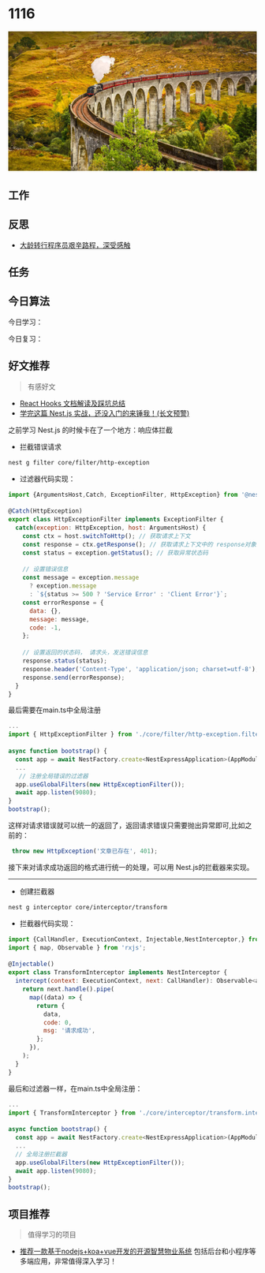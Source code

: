 
# 1116

![](./bg-imgs/1116.jpg)

## 工作

## 反思

- [大龄转行程序员艰辛路程，深受感触](https://juejin.cn/post/6963433125808455716)

## 任务


## 今日算法

今日学习：


今日复习：



## 好文推荐
> 有感好文

- [React Hooks 文档解读及踩坑总结](https://juejin.cn/post/7030733515482202119)
- [学完这篇 Nest.js 实战，还没入门的来锤我！(长文预警)](https://mp.weixin.qq.com/s/oprPwqR7Xsg6TmK21CKUuw)

之前学习 Nest.js 的时候卡在了一个地方：响应体拦截

- 拦截错误请求

```bash
nest g filter core/filter/http-exception
```

- 过滤器代码实现：

```js
import {ArgumentsHost,Catch, ExceptionFilter, HttpException} from '@nestjs/common';

@Catch(HttpException)
export class HttpExceptionFilter implements ExceptionFilter {
  catch(exception: HttpException, host: ArgumentsHost) {
    const ctx = host.switchToHttp(); // 获取请求上下文
    const response = ctx.getResponse(); // 获取请求上下文中的 response对象
    const status = exception.getStatus(); // 获取异常状态码

    // 设置错误信息
    const message = exception.message
      ? exception.message
      : `${status >= 500 ? 'Service Error' : 'Client Error'}`;
    const errorResponse = {
      data: {},
      message: message,
      code: -1,
    };

    // 设置返回的状态码， 请求头，发送错误信息
    response.status(status);
    response.header('Content-Type', 'application/json; charset=utf-8');
    response.send(errorResponse);
  }
}

```

最后需要在main.ts中全局注册

```js
...
import { HttpExceptionFilter } from './core/filter/http-exception.filter';

async function bootstrap() {
  const app = await NestFactory.create<NestExpressApplication>(AppModule);
  ...
   // 注册全局错误的过滤器
  app.useGlobalFilters(new HttpExceptionFilter());
  await app.listen(9080);
}
bootstrap();
```

这样对请求错误就可以统一的返回了，返回请求错误只需要抛出异常即可,比如之前的：

```js
 throw new HttpException('文章已存在', 401);
```

接下来对请求成功返回的格式进行统一的处理，可以用 Nest.js的拦截器来实现。

----

- 创建拦截器

```bash
nest g interceptor core/interceptor/transform
```

- 拦截器代码实现：

```js
import {CallHandler, ExecutionContext, Injectable,NestInterceptor,} from '@nestjs/common';
import { map, Observable } from 'rxjs';

@Injectable()
export class TransformInterceptor implements NestInterceptor {
  intercept(context: ExecutionContext, next: CallHandler): Observable<any> {
    return next.handle().pipe(
      map((data) => {
        return {
          data,
          code: 0,
          msg: '请求成功',
        };
      }),
    );
  }
}

```

最后和过滤器一样，在main.ts中全局注册：

```js
...
import { TransformInterceptor } from './core/interceptor/transform.interceptor';

async function bootstrap() {
  const app = await NestFactory.create<NestExpressApplication>(AppModule);
  ...
  // 全局注册拦截器
  app.useGlobalFilters(new HttpExceptionFilter());
  await app.listen(9080);
}
bootstrap();

```

## 项目推荐
> 值得学习的项目

- [推荐一款基于nodejs+koa+vue开发的开源智慧物业系统](https://juejin.cn/post/7029589991802011685) 包括后台和小程序等多端应用，非常值得深入学习！
